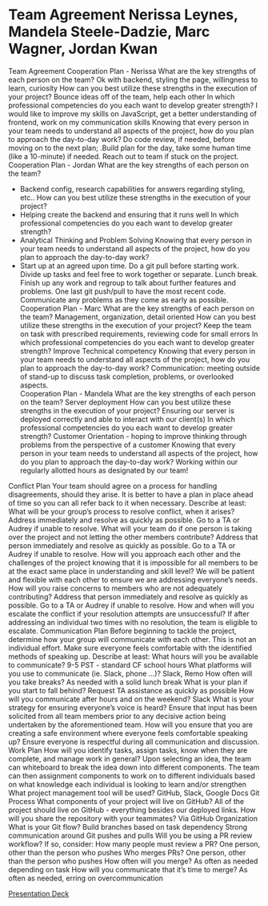 # Team Agreement Nerissa Leynes, Mandela Steele-Dadzie, Marc Wagner, Jordan Kwan

Team Agreement
Cooperation Plan - Nerissa
What are the key strengths of each person on the team?
Ok with backend, styling the page, willingness to learn, curiosity
How can you best utilize these strengths in the execution of your project?
 Bounce ideas off of the team, help each other
In which professional competencies do you each want to develop greater strength?
I would like to improve my skills on JavaScript, get a better understanding of frontend, work on my communication skills
Knowing that every person in your team needs to understand all aspects of the project, how do you plan to approach the day-to-day work?
Do code review, if needed, before moving on to the next plan; .Build plan for the day, take some human time (like a 10-minute) if needed. Reach out to team if stuck on the project. 
Cooperation Plan - Jordan
What are the key strengths of each person on the team?
- Backend config, research capabilities for answers regarding styling, etc..
How can you best utilize these strengths in the execution of your project?
- Helping create the backend and ensuring that it runs well
In which professional competencies do you each want to develop greater strength?
- Analytical Thinking and Problem Solving
Knowing that every person in your team needs to understand all aspects of the project, how do you plan to approach the day-to-day work?
- Start up at an agreed upon time. Do a git pull before starting work. Divide up tasks and feel free to work together or separate. Lunch break. Finish up any work and regroup to talk about further features and problems. One last git push/pull to have the most recent code. Communicate any problems as they come as early as possible. 
Cooperation Plan - Marc
What are the key strengths of each person on the team?
Management, organization, detail oriented
How can you best utilize these strengths in the execution of your project?
Keep the team on task with prescribed requirements, reviewing code for small errors
In which professional competencies do you each want to develop greater strength?
Improve Technical competency
Knowing that every person in your team needs to understand all aspects of the project, how do you plan to approach the day-to-day work?
Communication:  meeting outside of stand-up to discuss task completion, problems, or overlooked aspects.  
Cooperation Plan - Mandela
What are the key strengths of each person on the team?
Server deployment
How can you best utilize these strengths in the execution of your project?
Ensuring our server is deployed correctly and able to interact with our client(s)
In which professional competencies do you each want to develop greater strength?
Customer Orientation - hoping to improve thinking through problems from the perspective of a customer
Knowing that every person in your team needs to understand all aspects of the project, how do you plan to approach the day-to-day work?
Working within our regularly allotted hours as designated by our team!

Conflict Plan
Your team should agree on a process for handling disagreements, should they arise. It is better to have a plan in place ahead of time so you can all refer back to it when necessary.
Describe at least:
What will be your group’s process to resolve conflict, when it arises?
Address immediately and resolve as quickly as possible. Go to a TA or Audrey if unable to resolve.
What will your team do if one person is taking over the project and not letting the other members contribute?
Address that person immediately and resolve as quickly as possible. Go to a TA or Audrey if unable to resolve.
How will you approach each other and the challenges of the project knowing that it is impossible for all members to be at the exact same place in understanding and skill level?
We will be patient and flexible with each other to ensure we are addressing everyone’s needs.
How will you raise concerns to members who are not adequately contributing?
Address that person immediately and resolve as quickly as possible. Go to a TA or Audrey if unable to resolve.
How and when will you escalate the conflict if your resolution attempts are unsuccessful?
If after addressing an individual two times with no resolution, the team is eligible to escalate.
Communication Plan
Before beginning to tackle the project, determine how your group will communicate with each other. This is not an individual effort. Make sure everyone feels comfortable with the identified methods of speaking up.
Describe at least:
What hours will you be available to communicate?
9-5 PST - standard CF school hours
What platforms will you use to communicate (ie. Slack, phone …)?
Slack, Remo
How often will you take breaks?
As needed with a solid lunch break
What is your plan if you start to fall behind?
Request TA assistance as quickly as possible
How will you communicate after hours and on the weekend?
Slack
What is your strategy for ensuring everyone’s voice is heard?
Ensure that input has been solicited from all team members prior to any decisive action being undertaken by the aforementioned team. 
How will you ensure that you are creating a safe environment where everyone feels comfortable speaking up?
Ensure everyone is respectful during all communication and discussion.
Work Plan
How will you identify tasks, assign tasks, know when they are complete, and manage work in general?
Upon selecting an idea, the team can whiteboard to break the idea down into different components. The team can then assignment components to work on to different individuals based on what knowledge each individual is looking to learn and/or strengthen
What project management tool will be used?
GitHub, Slack, Google Docs
Git Process
What components of your project will live on GitHub?
All of the project should live on GitHub - everything besides our deployed links.
How will you share the repository with your teammates?
Via GitHub Organization
What is your Git flow?
Build branches based on task dependency
Strong communication around Git pushes and pulls
Will you be using a PR review workflow? If so, consider:
How many people must review a PR?
One person, other than the person who pushes
Who merges PRs?
One person, other than the person who pushes
How often will you merge?
As often as needed depending on task
How will you communicate that it’s time to merge?
As often as needed, erring on overcommunication

[Presentation Deck](https://docs.google.com/presentation/d/1AcTZDXm-QHmX6r9uZgflwmmx_ZWlg2eTlbhciegRUmA/edit?usp=sharing) 


